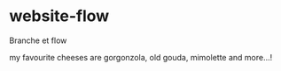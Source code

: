 # website-flow
Branche et flow

my favourite cheeses are gorgonzola, old gouda, mimolette and more...!
